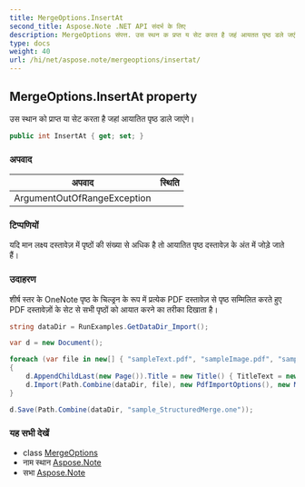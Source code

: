 ```yaml
---
title: MergeOptions.InsertAt
second_title: Aspose.Note .NET API संदर्भ के लिए
description: MergeOptions संपत्त. उस स्थन क प्रप्त य सेट करत है जहं आयतत पृष्ठ डले जएंगे
type: docs
weight: 40
url: /hi/net/aspose.note/mergeoptions/insertat/
---
```

## MergeOptions.InsertAt property

उस स्थान को प्राप्त या सेट करता है जहां आयातित पृष्ठ डाले जाएंगे।

```csharp
public int InsertAt { get; set; }
```

### अपवाद

| अपवाद | स्थिति |
| --- | --- |
| ArgumentOutOfRangeException |  |

### टिप्पणियों

यदि मान लक्ष्य दस्तावेज़ में पृष्ठों की संख्या से अधिक है तो आयातित पृष्ठ दस्तावेज़ के अंत में जोड़े जाते हैं।

### उदाहरण

शीर्ष स्तर के OneNote पृष्ठ के चिल्ड्रन के रूप में प्रत्येक PDF दस्तावेज़ से पृष्ठ सम्मिलित करते हुए PDF दस्तावेज़ों के सेट से सभी पृष्ठों को आयात करने का तरीका दिखाता है।

```csharp
string dataDir = RunExamples.GetDataDir_Import();

var d = new Document();

foreach (var file in new[] { "sampleText.pdf", "sampleImage.pdf", "sampleTable.pdf" })
{
    d.AppendChildLast(new Page()).Title = new Title() { TitleText = new RichText() { ParagraphStyle = ParagraphStyle.Default }.Append(file) };
    d.Import(Path.Combine(dataDir, file), new PdfImportOptions(), new MergeOptions() { InsertAt = int.MaxValue, InsertAsChild = true });
}

d.Save(Path.Combine(dataDir, "sample_StructuredMerge.one"));
```

### यह सभी देखें

* class [MergeOptions](../)
* नाम स्थान [Aspose.Note](../../mergeoptions/)
* सभा [Aspose.Note](../../../)


